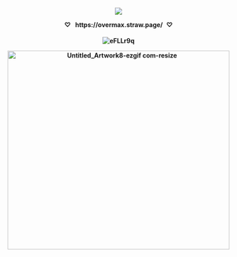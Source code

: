 <p align="center">
<h4 align="center"

![](https://komarev.com/ghpvc/?username=F2T2EA&label=stars+++&color=ff0080&style=plastic)

 <p align="center"> 
♡⠀https://overmax.straw.page/   ♡
<p align="center">
<h4 align="center"

![eFLLr9q](https://github.com/user-attachments/assets/68557db8-e1b1-47ce-8e5c-001e4b19701c)

<img width="500" height="448" alt="Untitled_Artwork8-ezgif com-resize" src="https://github.com/user-attachments/assets/e6aa5d41-9414-407a-aa8c-a141b955ddf8" />
